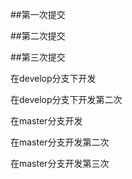 ##第一次提交


##第二次提交


##第三次提交 

在develop分支下开发


在develop分支下开发第二次

在master分支开发


在master分支开发第二次


在master分支开发第三次